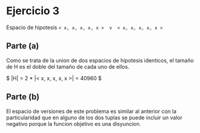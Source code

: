 # Ejercicio 3

Espacio de hipotesis `< x, x, x, x, x >  v  < x, x, x, x, x >`

## Parte (a)

Como se trata de la union de dos espacios de hipotesis identicos, el tamaño de H es el doble del tamaño de cada uno de ellos.

$
|H| = 2 * |< x, x, x, x, x >| = 40960
$

## Parte (b)

El espacio de versiones de este problema es similar al anterior con la particularidad que en alguno de los dos tuplas se puede incluir un valor negativo porque la funcion objetivo es una disyuncion.

